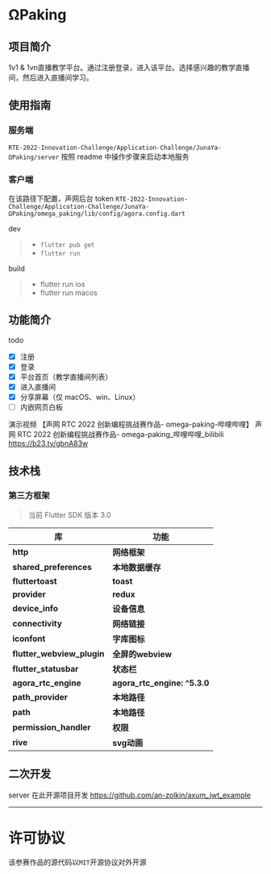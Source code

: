 # ΩPaking
<!-- 请将上面“应用名”替换为你本次参赛作品的应用名 -->

## 项目简介
<!-- 请描述此次参赛作品的简介 -->
1v1 & 1vn直播教学平台。通过注册登录，进入该平台。选择感兴趣的教学直播间，然后进入直播间学习。


## 使用指南


<!-- 请描述该应用的使用步骤，包括下载、依赖安装、参数及软硬件配置（如有）等 -->
### 服务端
`RTE-2022-Innovation-Challenge/Application-Challenge/JunaYa-ΩPaking/server`
按照 readme 中操作步骤来启动本地服务

### 客户端
在该路径下配置，声网后台 token `RTE-2022-Innovation-Challenge/Application-Challenge/JunaYa-ΩPaking/omega_paking/lib/config/agora.config.dart`

dev
> * `flutter pub get`
> * `flutter run`

build
> * flutter run ios
> * flutter run macos


## 功能简介
<!-- 请给出该应用的主要功能点 -->
todo
* [x] 注册
* [x] 登录
* [x] 平台首页（教学直播间列表）
* [x] 进入直播间
* [x] 分享屏幕（仅 macOS、win、Linux）
* [ ] 内嵌网页白板

演示视频
【声网 RTC 2022 创新编程挑战赛作品- omega-paking-哔哩哔哩】 声网 RTC 2022 创新编程挑战赛作品- omega-paking_哔哩哔哩_bilibili https://b23.tv/gbnA83w
## 技术栈
<!-- 请给出该应用主要的技术栈，包括声网和环信（如有用） SDK 版本 -->
### 第三方框架

>当前 Flutter SDK 版本 3.0

| 库                          | 功能             |
| -------------------------- | -------------- |
| **http**                   | **网络框架**       |
| **shared_preferences**     | **本地数据缓存**     |
| **fluttertoast**           | **toast**      |
| **provider**               | **redux**      |
| **device_info**            | **设备信息**       |
| **connectivity**           | **网络链接**       |
| **iconfont**               | **字库图标**       |
| **flutter_webview_plugin** | **全屏的webview** |
| **flutter_statusbar**      | **状态栏**        |
| **agora_rtc_engine**       | **agora_rtc_engine: ^5.3.0**         |
| **path_provider**          | **本地路径**       |
| **path**                   | **本地路径**       |
| **permission_handler**     | **权限**         |
| **rive**                 | **svg动画**    |

## 二次开发
<!-- 1、如果是基于已有项目进行二次开发的参赛作品，请在此说明主要变更点，并附上原项目链接。2、如果是本次全新开发，请写“无” -->

server 在此开源项目开发
https://github.com/an-zolkin/axum_jwt_example

---

# 许可协议

该参赛作品的源代码以`MIT`开源协议对外开源
